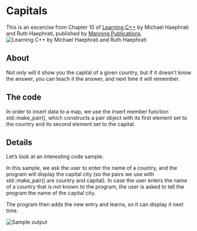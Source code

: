 # Capitals

This is an excercise from Chapter 10 of  [Learning C++](https://www.manning.com/books/learning-c-plus-plus) by Michael Haephrati and Ruth Haephrati, published by [Manning Publications](https://www.manning.com/manning).
![Learning C++ by Michael Haephrati and Ruth Haephrati](https://i.ibb.co/mvTcpqK/Haephrati-MEAP-HI.jpg)

## About

Not only will it show you the capital of a given country, but if it doesn't know the answer, you can teach it the answer, and next time it will remember.

## The code

In order to insert data to a map, we use the insert member function std::make_pair(), which constructs a pair object with its first element set to the country and its second element set to the capital.

## Details

Let’s look at an interesting code sample. 


In this sample, we ask the user to enter the name of a country, and the program will display the capital city (so the pairs we use with std::make_pair() are country and capital). In case the user enters the name of a country that is not known to the program, the user is asked to tell the program the name of the capital city.

The program then adds the new entry and learns, so it can display it next time.


![Sample output](https://i.ibb.co/WKCFKJL/CH10-Capitals-output.jpg)
